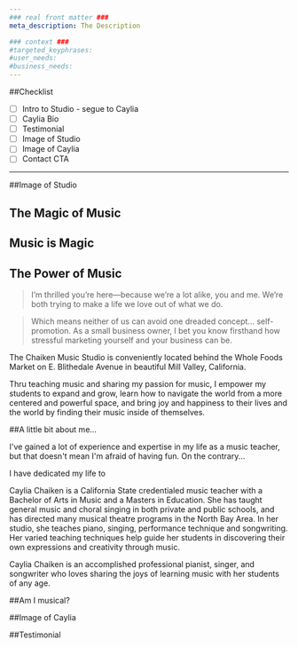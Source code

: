 ```yaml
---
### real front matter ###
meta_description: The Description

### context ###
#targeted_keyphrases:
#user_needs:
#business_needs:
---
```

##Checklist

- [ ] Intro to Studio - segue to Caylia
- [ ] Caylia Bio
- [ ] Testimonial
- [ ] Image of Studio
- [ ] Image of Caylia
- [ ] Contact CTA

---

##Image of Studio

## The Magic of Music
## Music is Magic
## The Power of Music

> I’m thrilled you’re here—because we’re a lot alike, you and me. We’re both trying to make a life we love out of what we do.

> Which means neither of us can avoid one dreaded concept… self-promotion. As a small business owner, I bet you know firsthand how stressful marketing yourself and your business can be.

The Chaiken Music Studio is conveniently located behind the Whole Foods Market on E. Blithedale Avenue in beautiful Mill Valley, California.

Thru teaching music and sharing my passion for music, I empower my students to expand and grow, learn how to navigate the world from a more centered and powerful space, and bring joy and happiness to their lives and the world by finding their music inside of themselves.


##A little bit about me...

I've gained a lot of experience and expertise in my life as a music teacher, but that doesn't mean I'm afraid of having fun. On the contrary...



I have dedicated my life to

Caylia Chaiken is a California State credentialed music teacher with a Bachelor of Arts in Music and a Masters in Education. She has taught general music and choral singing in both private and public schools, and has directed many musical theatre programs in the North Bay Area. In her studio, she teaches piano, singing, performance technique and songwriting.  Her varied teaching techniques help guide her students in discovering their own expressions and creativity through music.

Caylia Chaiken is an accomplished professional pianist, singer, and songwriter who loves sharing the joys of learning music with her students of any age.

##Am I musical?


##Image of Caylia

##Testimonial



<!---
Thru teaching music and sharing my passion for music, I empower my students to expand and grow, learn how to navigate the world from a more centered and powerful space, and bring joy and happiness to their lives and the world by finding their music inside of themselves.
--->



<!---
The Caylia Chaiken Music Studio has a warm approach to teaching that is engaging and makes learning easy. Caylia shares her passion for music and helps guide her students in finding their own music inside themselves, giving them musical skills for life. Caylia uses a variety of piano teaching techniques, facilitating a learning experience from a diverse repertoire of popular, blues, and classical songs. From their first lesson, students will be able to sit down at the piano and play. Caylia’s voice coaching develops and opens the singer’s natural voice, as well as nurturing each student’s personal style.

Caylia Chaiken is a California State credentialed music teacher with a Bachelor of Arts in Music and a Masters in Education. She has taught general music and choral singing in both private and public schools, and has directed many musical theatre programs in the North Bay Area. In her studio, she teaches piano, singing, performance technique and songwriting.  Her varied teaching techniques help guide her students in discovering their own expressions and creativity through music.

Caylia Chaiken is an accomplished professional pianist, singer, and songwriter who loves sharing the joys of learning music with her students of any age.

At the Caylia Chaiken Music Studio
Singing is taught as an extension of one’s natural speaking voice – everyone can sing!
The singer learns breath control, pitch recognition, posture, vocal placement and  performance techniques that will bring their singing to a professional level.
Piano taught in kinesthetic method, featuring the Simply Music® Program, where muscle memory is retained, allowing the student to play a recognizable melody immediately.
The piano student will learn correct hand position, posture, rhythm and musicality, along with innate music theory.

-->
